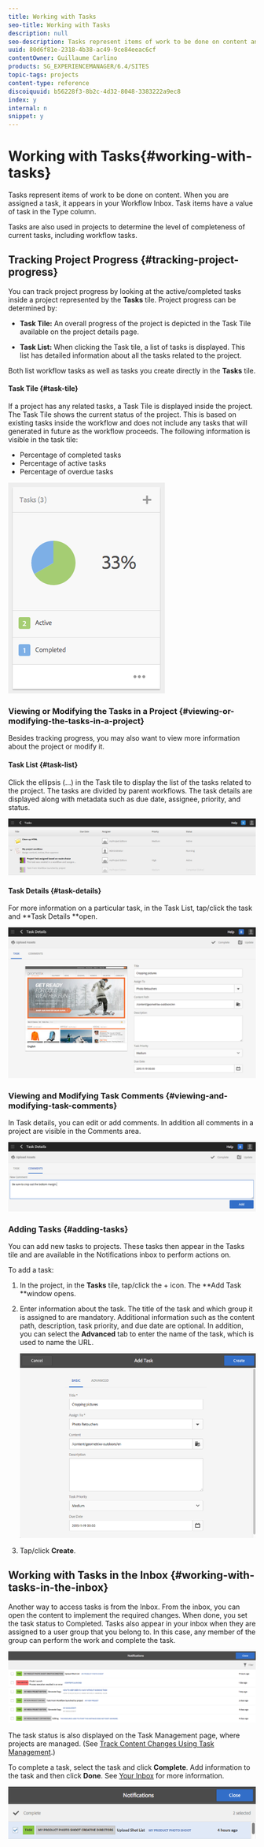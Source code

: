 ```yaml
---
title: Working with Tasks
seo-title: Working with Tasks
description: null
seo-description: Tasks represent items of work to be done on content and are used in projects to determine the level of completeness of current tasks
uuid: 80d6f81e-2318-4b38-ac49-9ce84eeac6cf
contentOwner: Guillaume Carlino
products: SG_EXPERIENCEMANAGER/6.4/SITES
topic-tags: projects
content-type: reference
discoiquuid: b56228f3-8b2c-4d32-8048-3383222a9ec8
index: y
internal: n
snippet: y
---
```


# Working with Tasks{#working-with-tasks}

Tasks represent items of work to be done on content. When you are assigned a task, it appears in your Workflow Inbox. Task items have a value of task in the Type column.

Tasks are also used in projects to determine the level of completeness of current tasks, including workflow tasks.

## Tracking Project Progress {#tracking-project-progress}

You can track project progress by looking at the active/completed tasks inside a project represented by the **Tasks** tile. Project progress can be determined by:

* **Task Tile:** An overall progress of the project is depicted in the Task Tile available on the project details page.  

* **Task List:** When clicking the Task tile, a list of tasks is displayed. This list has detailed information about all the tasks related to the project.

Both list workflow tasks as well as tasks you create directly in the **Tasks** tile. 

#### Task Tile {#task-tile}

If a project has any related tasks, a Task Tile is displayed inside the project. The Task Tile shows the current status of the project. This is based on existing tasks inside the workflow and does not include any tasks that will generated in future as the workflow proceeds. The following information is visible in the task tile:

* Percentage of completed tasks  
* Percentage of active tasks
* Percentage of overdue tasks

![](assets/chlimage_1-121.png)

### Viewing or Modifying the Tasks in a Project {#viewing-or-modifying-the-tasks-in-a-project}

Besides tracking progress, you may also want to view more information about the project or modify it.

#### Task List {#task-list}

Click the ellipsis (...) in the Task tile to display the list of the tasks related to the project. The tasks are divided by parent workflows. The task details are displayed along with metadata such as due date, assignee, priority, and status.

![](assets/chlimage_1-122.png)

#### Task Details {#task-details}

For more information on a particular task, in the Task List, tap/click the task and **Task Details **open.

![](assets/chlimage_1-123.png)

### Viewing and Modifying Task Comments {#viewing-and-modifying-task-comments}

In Task details, you can edit or add comments. In addition all comments in a project are visible in the Comments area.

![](assets/chlimage_1-124.png)

### Adding Tasks {#adding-tasks}

You can add new tasks to projects. These tasks then appear in the Tasks tile and are available in the Notifications inbox to perform actions on.

To add a task:

1. In the project, in the **Tasks** tile, tap/click the + icon. The **Add Task **window opens.
1. Enter information about the task. The title of the task and which group it is assigned to are mandatory. Additional information such as the content path, description, task priority, and due date are optional. In addition, you can select the **Advanced** tab to enter the name of the task, which is used to name the URL.

   ![](assets/chlimage_1-125.png)

1. Tap/click **Create**.

## Working with Tasks in the Inbox {#working-with-tasks-in-the-inbox}

Another way to access tasks is from the Inbox. From the inbox, you can open the content to implement the required changes. When done, you set the task status to Completed. Tasks also appear in your inbox when they are assigned to a user group that you belong to. In this case, any member of the group can perform the work and complete the task.

![](assets/chlimage_1-126.png)

The task status is also displayed on the Task Management page, where projects are managed. (See [Track Content Changes Using Task Management](../../../sites/administering/using/task-manager.md).)

To complete a task, select the task and click **Complete**. Add information to the task and then click **Done**. See [Your Inbox](../../../sites/authoring/using/inbox.md) for more information.

![](assets/chlimage_1-127.png)

<!--
Comment Type: draft

<h3>Viewing or Modifying Your Tasks in the Inbox</h3>
-->

<!--
Comment Type: remark
Last Modified By: Alva Ware-Bevacqui (alvawb)
Last Modified Date: 2018-02-02T12:33:25.094-0500
<p>Subsequent procedure/section is classic UI, I think. mark as draft for now. doesn't seem to have equivalent in touch ui.</p>
-->

<!--
Comment Type: draft

<p>The Inbox console lists the work items that are assigned to you or to a user group to which you belong. The columns of the list provide information about the workflow and the work item:</p>
<ul>
<li><strong>Name</strong>: The name of the work item. This generic title typically indicates the type of work that is required of you. </li>
<li><strong>Status</strong>: Whether the task is active or inactive.</li>
<li><strong>Assign to:</strong> The user or group to whom the work item has been delegated.</li>
<li><strong>Content Path</strong>: The path of the page that requires work.</li>
<li><strong>Description</strong>: More information on the task.</li>
<li><strong>Task Priority</strong>: The priority level - low, medium, high.</li>
<li><strong>Workflow Title:</strong> The title of the workflow that the initiator of the workflow provided. Workflows can include no title. </li>
<li><strong>Current Assignee:</strong> </li>
<li><strong>Start Time:</strong> The time at which the work item was assigned.</li>
</ul>
<p>The following procedure describe how to open the Inbox console.</p>
-->

<!--
Comment Type: draft

<ol>
<li><p>On the AEM home page, click Tools.</p> </li>
<li><p>In the Tasks area, click Inbox.</p> </li>
</ol>
-->

